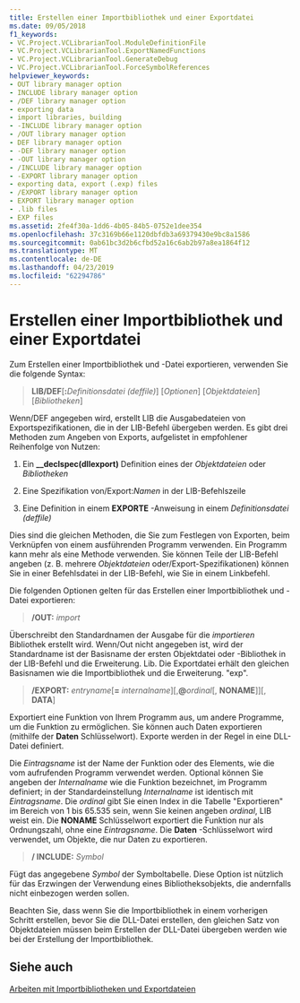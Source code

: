 ```yaml
---
title: Erstellen einer Importbibliothek und einer Exportdatei
ms.date: 09/05/2018
f1_keywords:
- VC.Project.VCLibrarianTool.ModuleDefinitionFile
- VC.Project.VCLibrarianTool.ExportNamedFunctions
- VC.Project.VCLibrarianTool.GenerateDebug
- VC.Project.VCLibrarianTool.ForceSymbolReferences
helpviewer_keywords:
- OUT library manager option
- INCLUDE library manager option
- /DEF library manager option
- exporting data
- import libraries, building
- -INCLUDE library manager option
- /OUT library manager option
- DEF library manager option
- -DEF library manager option
- -OUT library manager option
- /INCLUDE library manager option
- -EXPORT library manager option
- exporting data, export (.exp) files
- /EXPORT library manager option
- EXPORT library manager option
- .lib files
- EXP files
ms.assetid: 2fe4f30a-1dd6-4b05-84b5-0752e1dee354
ms.openlocfilehash: 37c3169b66e1120dbfdb3a69379430e9bc8a1586
ms.sourcegitcommit: 0ab61bc3d2b6cfbd52a16c6ab2b97a8ea1864f12
ms.translationtype: MT
ms.contentlocale: de-DE
ms.lasthandoff: 04/23/2019
ms.locfileid: "62294786"
---
```

# <a name="building-an-import-library-and-export-file"></a>Erstellen einer Importbibliothek und einer Exportdatei

Zum Erstellen einer Importbibliothek und -Datei exportieren, verwenden Sie die folgende Syntax:

> **LIB/DEF**[**:**<em>Definitionsdatei (deffile)</em>] [*Optionen*] [*Objektdateien*] [*Bibliotheken*]

Wenn/DEF angegeben wird, erstellt LIB die Ausgabedateien von Exportspezifikationen, die in der LIB-Befehl übergeben werden. Es gibt drei Methoden zum Angeben von Exports, aufgelistet in empfohlener Reihenfolge von Nutzen:

1. Ein **__declspec(dllexport)** Definition eines der *Objektdateien* oder *Bibliotheken*

1. Eine Spezifikation von/Export:*Namen* in der LIB-Befehlszeile

1. Eine Definition in einem **EXPORTE** -Anweisung in einem *Definitionsdatei (deffile)*

Dies sind die gleichen Methoden, die Sie zum Festlegen von Exporten, beim Verknüpfen von einem ausführenden Programm verwenden. Ein Programm kann mehr als eine Methode verwenden. Sie können Teile der LIB-Befehl angeben (z. B. mehrere *Objektdateien* oder/Export-Spezifikationen) können Sie in einer Befehlsdatei in der LIB-Befehl, wie Sie in einem Linkbefehl.

Die folgenden Optionen gelten für das Erstellen einer Importbibliothek und -Datei exportieren:

> **/OUT:** *import*

Überschreibt den Standardnamen der Ausgabe für die *importieren* Bibliothek erstellt wird. Wenn/Out nicht angegeben ist, wird der Standardname ist der Basisname der ersten Objektdatei oder -Bibliothek in der LIB-Befehl und die Erweiterung. Lib. Die Exportdatei erhält den gleichen Basisnamen wie die Importbibliothek und die Erweiterung. "exp".

> **/EXPORT:** *entryname*\[**=** *internalname*]\[,**\@**<em>ordinal</em>\[, **NONAME**]]\[, **DATA**]

Exportiert eine Funktion von Ihrem Programm aus, um andere Programme, um die Funktion zu ermöglichen. Sie können auch Daten exportieren (mithilfe der **Daten** Schlüsselwort). Exporte werden in der Regel in eine DLL-Datei definiert.

Die *Eintragsname* ist der Name der Funktion oder des Elements, wie die vom aufrufenden Programm verwendet werden. Optional können Sie angeben der *Internalname* wie die Funktion bezeichnet, im Programm definiert; in der Standardeinstellung *Internalname* ist identisch mit *Eintragsname*. Die *ordinal* gibt Sie einen Index in die Tabelle "Exportieren" im Bereich von 1 bis 65.535 sein, wenn Sie keinen angeben *ordinal*, LIB weist ein. Die **NONAME** Schlüsselwort exportiert die Funktion nur als Ordnungszahl, ohne eine *Eintragsname*. Die **Daten** -Schlüsselwort wird verwendet, um Objekte, die nur Daten zu exportieren.

> **/ INCLUDE:** *Symbol*

Fügt das angegebene *Symbol* der Symboltabelle. Diese Option ist nützlich für das Erzwingen der Verwendung eines Bibliotheksobjekts, die andernfalls nicht einbezogen werden sollen.

Beachten Sie, dass wenn Sie die Importbibliothek in einem vorherigen Schritt erstellen, bevor Sie die DLL-Datei erstellen, den gleichen Satz von Objektdateien müssen beim Erstellen der DLL-Datei übergeben werden wie bei der Erstellung der Importbibliothek.

## <a name="see-also"></a>Siehe auch

[Arbeiten mit Importbibliotheken und Exportdateien](working-with-import-libraries-and-export-files.md)

